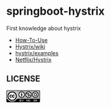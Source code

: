 # springboot-hystrix
First knowledge about hystrix

- [How-To-Use](https://github.com/Netflix/Hystrix/wiki/How-To-Use)
- [Hystrix/wiki](https://github.com/Netflix/Hystrix/wiki)
- [hystrix/examples](https://github.com/Netflix/Hystrix/tree/master/hystrix-examples/src/main/java/com/netflix/hystrix/examples)
- [Netflix/Hystrix](https://github.com/Netflix/Hystrix)

## LICENSE

![](LICENSE.png)